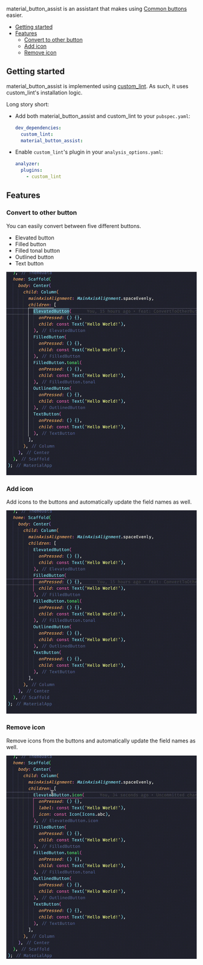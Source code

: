material_button_assist is an assistant that makes using [Common buttons] easier.

- [Getting started](#getting-started)
- [Features](#features)
  - [Convert to other button](#convert-to-other-button)
  - [Add icon](#add-icon)
  - [Remove icon](#remove-icon)

## Getting started

material_button_assist is implemented using [custom_lint]. As such, it uses custom_lint's installation logic.

Long story short:

- Add both material_button_assist and custom_lint to your `pubspec.yaml`:
  ```yaml
  dev_dependencies:
    custom_lint:
    material_button_assist:
  ```
- Enable `custom_lint`'s plugin in your `analysis_options.yaml`:

  ```yaml
  analyzer:
    plugins:
      - custom_lint
  ```

## Features


### Convert to other button
You can easily convert between five different buttons.
- Elevated button
- Filled button
- Filled tonal button
- Outlined button
- Text button

![Convert to other button sample](https://raw.githubusercontent.com/K9i-0/material_widget_lint/main/packages/material_button_assist/resources/convert-to-other-button.gif)

### Add icon
Add icons to the buttons and automatically update the field names as well.

![Add icon sample](https://raw.githubusercontent.com/K9i-0/material_widget_lint/main/packages/material_button_assist/resources/add-icon.gif)

### Remove icon
Remove icons from the buttons and automatically update the field names as well.

![Remove icon sample](https://raw.githubusercontent.com/K9i-0/material_widget_lint/main/packages/material_button_assist/resources/remove-icon.gif)

[Common buttons]: https://m3.material.io/components/buttons/overview
[custom_lint]: https://pub.dev/packages/custom_lint
